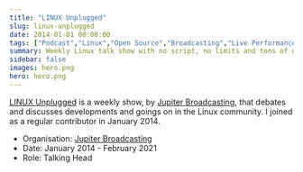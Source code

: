 ```yaml
---
title: "LINUX Unplugged"
slug: linux-unplugged
date: 2014-01-01 00:00:00
tags: ["Podcast","Linux","Open Source","Broadcasting","Live Performance"]
summary: Weekly Linux talk show with no script, no limits and tons of opinion
sidebar: false
images: hero.png
hero: hero.png
---
```


[LINUX Unplugged](https://linuxunplugged.com/) is
a weekly show, by [Jupiter Broadcasting](https://www.jupiterbroadcasting.com/),
that debates and discusses developments and goings on in the Linux community. I
joined as a regular contributor in January 2014.

  - Organisation: [Jupiter Broadcasting](https://www.jupiterbroadcasting.com/)
  - Date: January 2014 - February 2021
  - Role: Talking Head
